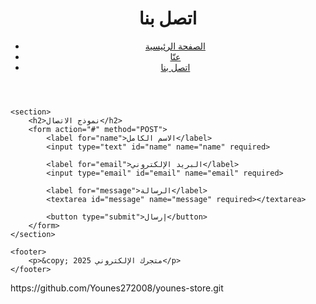 <!DOCTYPE html>
<html lang="ar">
<head>
    <meta charset="UTF-8">
    <meta name="viewport" content="width=device-width, initial-scale=1.0">
    <title>اتصل بنا</title>
    <link rel="stylesheet" href="css/style.css">
</head>
<body>
    <header>
        <h1>اتصل بنا</h1>
        <nav>
            <ul>
                <li><a href="index.html">الصفحة الرئيسية</a></li>
                <li><a href="about.html">عنّا</a></li>
                <li><a href="contact.html">اتصل بنا</a></li>
            </ul>
        </nav>
    </header>

    <section>
        <h2>نموذج الاتصال</h2>
        <form action="#" method="POST">
            <label for="name">الاسم الكامل</label>
            <input type="text" id="name" name="name" required>

            <label for="email">البريد الإلكتروني</label>
            <input type="email" id="email" name="email" required>

            <label for="message">الرسالة</label>
            <textarea id="message" name="message" required></textarea>

            <button type="submit">إرسال</button>
        </form>
    </section>
    
    <footer>
        <p>&copy; 2025 متجرك الإلكتروني</p>
    </footer>
</body>
</html>
https://github.com/Younes272008/younes-store.git
